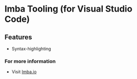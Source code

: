 # Imba Tooling (for Visual Studio Code)

## Features
- Syntax-highlighting

### For more information
* Visit [Imba.io](https://imba.io)

